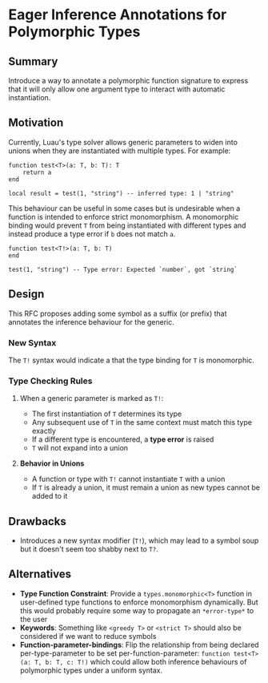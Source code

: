 # Eager Inference Annotations for Polymorphic Types

## Summary  

Introduce a way to annotate a polymorphic function signature to express that it will only allow one argument type to interact with automatic instantiation.

## Motivation  

Currently, Luau's type solver allows generic parameters to widen into unions when they are instantiated with multiple types. For example:  

```luau
function test<T>(a: T, b: T): T
    return a
end

local result = test(1, "string") -- inferred type: 1 | "string"
```

This behaviour can be useful in some cases but is undesirable when a function is intended to enforce strict monomorphism. A monomorphic binding would prevent `T` from being instantiated with different types and instead produce a type error if `b` does not match `a`.  

```luau
function test<T!>(a: T, b: T)
end

test(1, "string") -- Type error: Expected `number`, got `string`
```

## Design  

This RFC proposes adding some symbol as a suffix (or prefix) that annotates the inference behaviour for the generic.

### New Syntax  

The `T!` syntax would indicate a that the type binding for `T` is monomorphic.

### Type Checking Rules  

1. When a generic parameter is marked as `T!`:
   - The first instantiation of `T` determines its type
   - Any subsequent use of `T` in the same context must match this type exactly
   - If a different type is encountered, a **type error** is raised
   - `T` will not expand into a union

2. **Behavior in Unions**  
   - A function or type with `T!` cannot instantiate `T` with a union
   - If `T` is already a union, it must remain a union as new types cannot be added to it

## Drawbacks  

- Introduces a new syntax modifier (`T!`), which may lead to a symbol soup but it doesn't seem too shabby next to `T?`.

## Alternatives  

- **Type Function Constraint**: Provide a `types.monomorphic<T>` function in user-defined type functions to enforce monomorphism dynamically. But this would probably require some way to propagate an `*error-type*` to the user
- **Keywords**: Something like `<greedy T>` or `<strict T>` should also be considered if we want to reduce symbols
- **Function-parameter-bindings**: Flip the relationship from being declared per-type-parameter to be set per-function-parameter: `function test<T>(a: T, b: T, c: T!)` which could allow both inference behaviours of polymorphic types under a uniform syntax.
